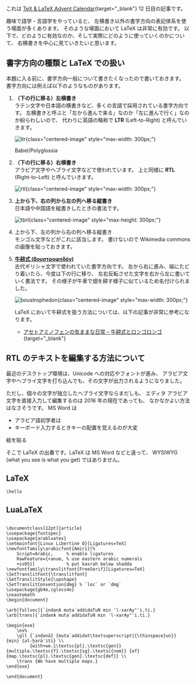 これは [TeX & LaTeX Advent Calendar](http://www.adventar.org/calendars/1734){target="\_blank"} 12 日目の記事です。

趣味で語学・言語学をやっていると、
左横書き以外の書字方向の表記体系を使う場面が多くあります。
そのような場面において LaTeX は非常に有効です。
以下で、どのように有効なのか、そして実際にどのように使っていくのかについて、
右横書きを中心に見ていきたいと思います。

## 書字方向の種類と LaTeX での扱い

本題に入る前に、書字方向一般について書きたくなったので書いておきます。
書字方向には例えば以下のようなものがあります。

1. __（下の行に移る）左横書き__  
    ラテン文字や日本語の横書きなど、多くの言語で採用されている書字方向です。
    左横書きと呼ぶと「左から進んで来る」なのか「左に進んで行く」なのか紛らわしいので、
    代わりに英語の略称で __LTR__ (Left-to-Right) と呼んでいきます。

    ![ltr](/public/img/ltr.jpg){class="centered-image" style="max-width: 300px;"}

    Babel/Polyglossia

2. __（下の行に移る）右横書き__  
    アラビア文字やヘブライ文字などで使われています。
    上と同様に __RTL__ (Right-to-Left) と呼んでいきます。  

    ![rtl](/public/img/rtl.jpg){class="centered-image" style="max-width: 300px;"}

3. __上から下、右の列から左の列へ移る縦書き__  
    日本語や中国語を縦書きしたときの書法です。

    ![tbrl](/public/img/tbrl.jpg){class="centered-image" style="max-height: 300px;"}

4. 上から下、左の列から右の列へ移る縦書き  
    モンゴル文字などがこれに該当します。
    書けないので Wikimedia commons の画像を貼っておきます。

5. __[牛耕式 (βουστροφηδόν)](https://ja.wikipedia.org/wiki/%E7%89%9B%E8%80%95%E5%BC%8F)__  
    古代ギリシャ文字で使われていた書字方向です。
    左から右に進み、端にたどり着いたら、今度は下の行に移り、
    左右反転させた文字を右から左に書いていく書法です。
    その様子が牛車で畑を耕す様子に似ているため名付けられました。

     ![boustrophedon](/public/img/boustrophedon.jpg){class="centered-image" style="max-width: 300px;"}

     LaTeX において牛耕式を扱う方法については、以下の記事が非常に参考になります。

     + [アセトアミノフェンの気ままな日常 – 牛耕式とロンゴロンゴ](http://d.hatena.ne.jp/acetaminophen/20150724/1437743800){target="\_blank"}


## RTL のテキストを編集する方法について

最近のデスクトップ環境は、Unicode への対応やフォントが進み、
アラビア文字やヘブライ文字を打ち込んでも、その文字が出力されるようになりました。

ただし、個々の文字が独立したヘブライ文字ならまだしも、
エディタ
アラビア文字を直接入力して編集するのは 2016 年の現在であっても、
なかなかよい方法はなさそうです。
MS Word は

+ アラビア語初学者は
+ キーボード入力するときキーの配置を覚えるのが大変

絵を貼る

そこで LaTeX の出番です。LaTeX は MS Word などと違って、
WYSIWYG (what you see is what you get) ではありません。

## LaTeX

```language-latex
\hello
```

## LuaLaTeX

```language-latex

```

```language-latex
\documentclass[12pt]{article}
\usepackage{fontspec}
\usepackage{arabluatex}
\setmainfont{Linux Libertine O}[Ligatures=TeX]
\newfontfamily\arabicfont{Amiri}[%
    Script=Arabic,     % enable ligatures
    RawFeature={+anum, % use eastern arabic numerals
    +ss05}]            % put kasrah below shadda
\newfontfamily\translitfont{FreeSerif}[Ligatures=TeX]
\SetTranslitFont{\translitfont}
\SetTranslitStyle{\upshape}
\SetTranslitConvention{dmg} % `loc` or `dmg`
\usepackage{gb4e,cgloss4e}
\noautomath
\begin{document}

\arb[fullvoc]{`indanA muta`addidaTuN min 'l-xarAy"'i.ti.}
\arb[trans]{`indanA muta`addidaTuN min 'l-xarAy"'i.ti.}

\begin{exe}
    \ex%
    \gll {`indanā} {muta`addidat\textsuperscript{{\thinspace}un}} {min} {al-ḫarā'iṭi} \\
         {with+we.1\textsc{pl}.\textsc{gen}} {multiple.\textsc{f}.\textsc{sg}.\textsc{nom}} {of} {map.\textsc{pl}.\textsc{gen}.\textsc{def}} \\
    \trans {We have multiple maps.}
\end{exe}

\end{document}
```
